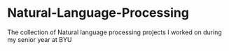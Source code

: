 # Natural-Language-Processing
The collection of Natural language processing projects I worked on during my senior year at BYU
